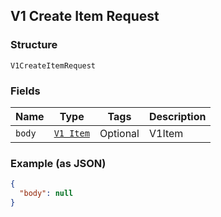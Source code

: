 ## V1 Create Item Request

### Structure

`V1CreateItemRequest`

### Fields

| Name | Type | Tags | Description |
|  --- | --- | --- | --- |
| `body` | [`V1 Item`]($m/V1Item) | Optional | V1Item |

### Example (as JSON)

```json
{
  "body": null
}
```

